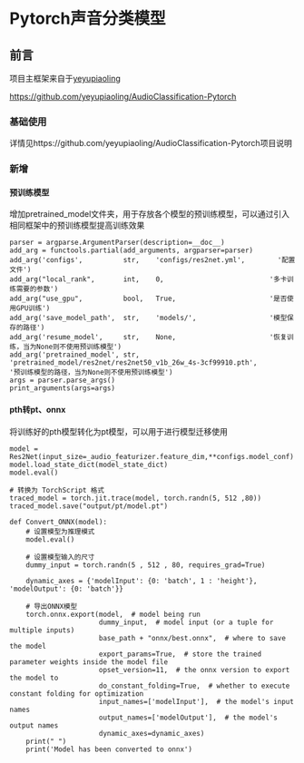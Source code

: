 # Pytorch声音分类模型



## 前言

项目主框架来自于[yeyupiaoling](https://github.com/yeyupiaoling)

https://github.com/yeyupiaoling/AudioClassification-Pytorch



### 基础使用

详情见https://github.com/yeyupiaoling/AudioClassification-Pytorch项目说明



### 新增



#### 预训练模型

增加pretrained_model文件夹，用于存放各个模型的预训练模型，可以通过引入相同框架中的预训练模型提高训练效果

```
parser = argparse.ArgumentParser(description=__doc__)
add_arg = functools.partial(add_arguments, argparser=parser)
add_arg('configs',          str,    'configs/res2net.yml',        '配置文件')
add_arg("local_rank",       int,    0,                          '多卡训练需要的参数')
add_arg("use_gpu",          bool,   True,                       '是否使用GPU训练')
add_arg('save_model_path',  str,    'models/',                  '模型保存的路径')
add_arg('resume_model',     str,    None,                       '恢复训练，当为None则不使用预训练模型')
add_arg('pretrained_model', str,    'pretrained_model/res2net/res2net50_v1b_26w_4s-3cf99910.pth',                       '预训练模型的路径，当为None则不使用预训练模型')
args = parser.parse_args()
print_arguments(args=args)
```



#### pth转pt、onnx

将训练好的pth模型转化为pt模型，可以用于进行模型迁移使用

```
model = Res2Net(input_size=_audio_featurizer.feature_dim,**configs.model_conf)
model.load_state_dict(model_state_dict)
model.eval()

# 转换为 TorchScript 格式
traced_model = torch.jit.trace(model, torch.randn(5, 512 ,80))
traced_model.save("output/pt/model.pt")
```

```
def Convert_ONNX(model):
    # 设置模型为推理模式
    model.eval()

    # 设置模型输入的尺寸
    dummy_input = torch.randn(5 , 512 , 80, requires_grad=True)

    dynamic_axes = {'modelInput': {0: 'batch', 1 : 'height'}, 'modelOutput': {0: 'batch'}}

    # 导出ONNX模型
    torch.onnx.export(model,  # model being run
                      dummy_input,  # model input (or a tuple for multiple inputs)
                      base_path + "onnx/best.onnx",  # where to save the model
                      export_params=True,  # store the trained parameter weights inside the model file
                      opset_version=11,  # the onnx version to export the model to
                      do_constant_folding=True,  # whether to execute constant folding for optimization
                      input_names=['modelInput'],  # the model's input names
                      output_names=['modelOutput'],  # the model's output names
                      dynamic_axes=dynamic_axes)
    print(" ")
    print('Model has been converted to onnx')
```
